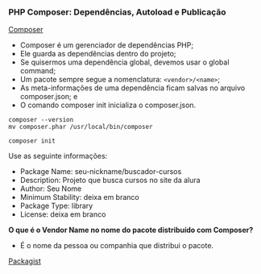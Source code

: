 ### PHP Composer: Dependências, Autoload e Publicação

[Composer](https://getcomposer.org/)

- Composer é um gerenciador de dependências PHP;
- Ele guarda as dependências dentro do projeto;
- Se quisermos uma dependência global, devemos usar o global command;
- Um pacote sempre segue a nomenclatura: ```<vendor>/<name>```;
- As meta-informações de uma dependência ficam salvas no arquivo composer.json; e
- O comando composer init inicializa o composer.json.

```
composer --version
mv composer.phar /usr/local/bin/composer
```

```
composer init
```

Use as seguinte informações:
- Package Name: seu-nickname/buscador-cursos
- Description: Projeto que busca cursos no site da alura
- Author: Seu Nome
- Minimum Stability: deixa em branco
- Package Type: library
- License: deixa em branco

**O que é o Vendor Name no nome do pacote distribuído com Composer?**
- É o nome da pessoa ou companhia que distribui o pacote.

[Packagist](https://packagist.org/)